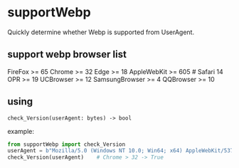 # supportWebp
Quickly determine whether Webp is supported from UserAgent.

## support webp browser list
FireFox >= 65
Chrome >= 32
Edge >= 18
AppleWebKit >= 605      # Safari 14
OPR >= 19
UCBrowser >= 12
SamsungBrowser >= 4
QQBrowser >= 10

## using
`check_Version(userAgent: bytes) -> bool`

example:
```python
from supportWebp import check_Version
userAgent = b"Mozilla/5.0 (Windows NT 10.0; Win64; x64) AppleWebKit/537.36 (KHTML, like Gecko) Chrome/80.0.3987.163 Safari/537.36"
check_Version(userAgent)    # Chrome > 32 -> True
```